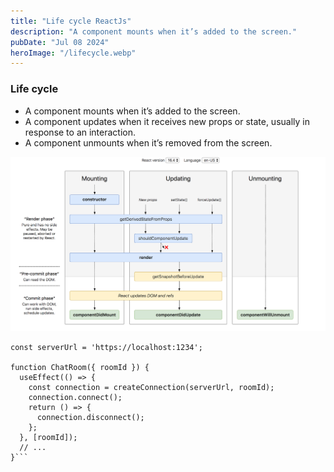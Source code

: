 ```yaml
---
title: "Life cycle ReactJs"
description: "A component mounts when it’s added to the screen."
pubDate: "Jul 08 2024"
heroImage: "/lifecycle.webp"
---
```


### Life cycle

- A component mounts when it’s added to the screen.
- A component updates when it receives new props or state, usually in response to an interaction.
- A component unmounts when it’s removed from the screen.

![Alt text](./lifecyclereactjs.webp)

````
const serverUrl = 'https://localhost:1234';

function ChatRoom({ roomId }) {
  useEffect(() => {
    const connection = createConnection(serverUrl, roomId);
    connection.connect();
    return () => {
      connection.disconnect();
    };
  }, [roomId]);
  // ...
}```
````
